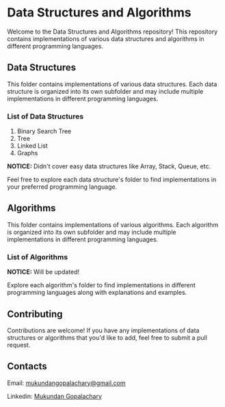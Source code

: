 # Data Structures and Algorithms

Welcome to the Data Structures and Algorithms repository! This repository contains implementations of various data structures and algorithms in different programming languages.

## Data Structures

This folder contains implementations of various data structures. Each data structure is organized into its own subfolder and may include multiple implementations in different programming languages.

### List of Data Structures

1. Binary Search Tree
2. Tree
3. Linked List
4. Graphs
   
**NOTICE:** Didn't cover easy data structures like Array, Stack, Queue, etc.

Feel free to explore each data structure's folder to find implementations in your preferred programming language.

## Algorithms

This folder contains implementations of various algorithms. Each algorithm is organized into its own subfolder and may include multiple implementations in different programming languages.

### List of Algorithms
**NOTICE:** Will be updated!

Explore each algorithm's folder to find implementations in different programming languages along with explanations and examples.

## Contributing

Contributions are welcome! If you have any implementations of data structures or algorithms that you'd like to add, feel free to submit a pull request.

## Contacts

Email: mukundangopalachary@gmail.com

Linkedin: [Mukundan Gopalachary](https://www.linkedin.com/in/mukundan-gopalachary-997075283/)
